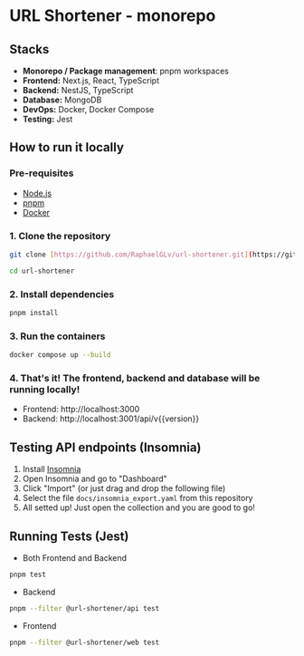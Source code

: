 # URL Shortener - monorepo

## Stacks
- **Monorepo / Package management**: pnpm workspaces
- **Frontend:** Next.js, React, TypeScript
- **Backend:** NestJS, TypeScript
- **Database:** MongoDB
- **DevOps:** Docker, Docker Compose
- **Testing:** Jest

## How to run it locally
### Pre-requisites
* [Node.js](https://nodejs.org/en/)
* [pnpm](https://pnpm.io/installation)
* [Docker](https://www.docker.com/products/docker-desktop/)

### 1. Clone the repository
```bash
git clone [https://github.com/RaphaelGLv/url-shortener.git](https://github.com/RaphaelGLv/url-shortener.git)

cd url-shortener
```
### 2. Install dependencies
```bash
pnpm install
```
### 3. Run the containers
```bash
docker compose up --build
```
### 4. That's it! The frontend, backend and database will be running locally!
- Frontend: http://localhost:3000
- Backend: http://localhost:3001/api/v{{version}}

## Testing API endpoints (Insomnia)
1. Install [Insomnia](https://insomnia.rest/download)
2. Open Insomnia and go to "Dashboard"
3. Click "Import" (or just drag and drop the following file)
4. Select the file `docs/insomnia_export.yaml` from this repository
5. All setted up! Just open the collection and you are good to go!

## Running Tests (Jest)
- Both Frontend and Backend
``` bash
pnpm test
```

- Backend
``` bash
pnpm --filter @url-shortener/api test
```

- Frontend
``` bash
pnpm --filter @url-shortener/web test
```
